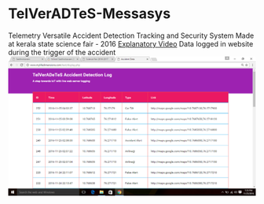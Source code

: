 # TelVerADTeS-Messasys
Telemetry Versatile Accident Detection Tracking and Security System
Made at kerala state science fair - 2016
[Explanatory Video](https://youtu.be/OGND_H8eRt8)
Data logged in website during the trigger of the accident
![preview website](track.png)
